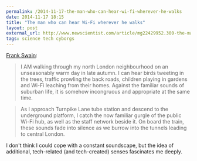 ```yaml
---
permalink: /2014-11-17-the-man-who-can-hear-wi-fi-wherever-he-walks
date: 2014-11-17 18:15
title: "The man who can hear Wi-Fi wherever he walks"
layout: post
external_url: http://www.newscientist.com/article/mg22429952.300-the-man-who-can-hear-wifi-wherever-he-walks.html#.VGosCoikqK3
tags: science tech cyborgs
---
```

[Frank Swain](http://www.newscientist.com/article/mg22429952.300-the-man-who-can-hear-wifi-wherever-he-walks.html#.VGosCoikqK3):

>I AM walking through my north London neighbourhood on an unseasonably warm day in late autumn. I can hear birds tweeting in the trees, traffic prowling the back roads, children playing in gardens and Wi-Fi leaching from their homes. Against the familiar sounds of suburban life, it is somehow incongruous and appropriate at the same time.

>As I approach Turnpike Lane tube station and descend to the underground platform, I catch the now familiar gurgle of the public Wi-Fi hub, as well as the staff network beside it. On board the train, these sounds fade into silence as we burrow into the tunnels leading to central London.

I don't think I could cope with a constant soundscape, but the idea of additional, tech-related (and tech-created) senses fascinates me deeply. 
